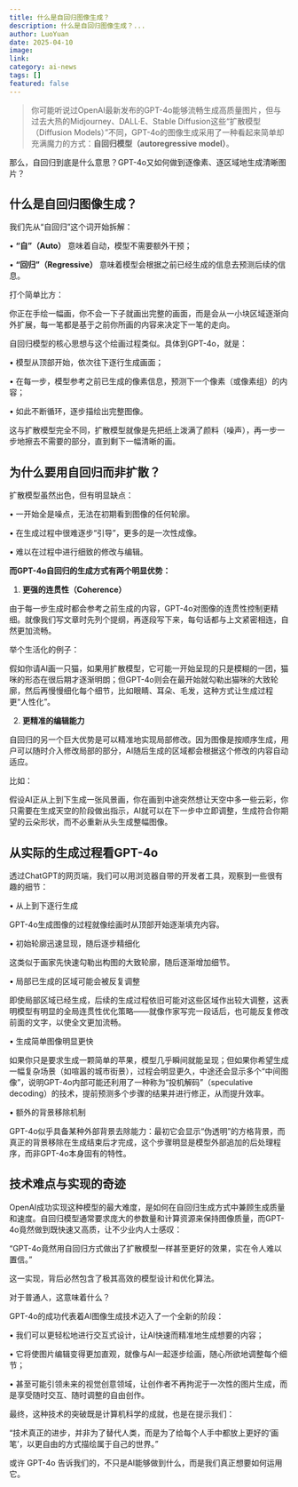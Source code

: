 ```yaml
---
title: 什么是自回归图像生成？
description: 什么是自回归图像生成？...
author: LuoYuan
date: 2025-04-10
image: 
link: 
category: ai-news
tags: []
featured: false
---
```

> 你可能听说过OpenAI最新发布的GPT-4o能够流畅生成高质量图片，但与过去大热的Midjourney、DALL·E、Stable Diffusion这些“扩散模型（Diffusion Models）”不同，GPT-4o的图像生成采用了一种看起来简单却充满魔力的方式：**自回归模型（autoregressive model）**。

那么，自回归到底是什么意思？GPT-4o又如何做到逐像素、逐区域地生成清晰图片？

## 什么是自回归图像生成？

我们先从“自回归”这个词开始拆解：

• **“自”（Auto）** 意味着自动，模型不需要额外干预；

• **“回归”（Regressive）** 意味着模型会根据之前已经生成的信息去预测后续的信息。

打个简单比方：

你正在手绘一幅画，你不会一下子就画出完整的画面，而是会从一小块区域逐渐向外扩展，每一笔都是基于之前你所画的内容来决定下一笔的走向。

自回归模型的核心思想与这个绘画过程类似。具体到GPT-4o，就是：

• 模型从顶部开始，依次往下逐行生成画面；

• 在每一步，模型参考之前已生成的像素信息，预测下一个像素（或像素组）的内容；

• 如此不断循环，逐步描绘出完整图像。

这与扩散模型完全不同，扩散模型就像是先把纸上泼满了颜料（噪声），再一步一步地擦去不需要的部分，直到剩下一幅清晰的画。

## 为什么要用自回归而非扩散？

扩散模型虽然出色，但有明显缺点：

• 一开始全是噪点，无法在初期看到图像的任何轮廓。

• 在生成过程中很难逐步“引导”，更多的是一次性成像。

• 难以在过程中进行细致的修改与编辑。

**而GPT-4o自回归的生成方式有两个明显优势：**

1. **更强的连贯性（Coherence）**

由于每一步生成时都会参考之前生成的内容，GPT-4o对图像的连贯性控制更精细。就像我们写文章时先列个提纲，再逐段写下来，每句话都与上文紧密相连，自然更加流畅。

举个生活化的例子：

假如你请AI画一只猫，如果用扩散模型，它可能一开始呈现的只是模糊的一团，猫咪的形态在很后期才逐渐明朗；但GPT-4o则会在最开始就勾勒出猫咪的大致轮廓，然后再慢慢细化每个细节，比如眼睛、耳朵、毛发，这种方式让生成过程更“人性化”。

2. **更精准的编辑能力**

自回归的另一个巨大优势是可以精准地实现局部修改。因为图像是按顺序生成，用户可以随时介入修改局部的部分，AI随后生成的区域都会根据这个修改的内容自动适应。

比如：

假设AI正从上到下生成一张风景画，你在画到中途突然想让天空中多一些云彩，你只需要在生成天空的阶段做出指示，AI就可以在下一步中立即调整，生成符合你期望的云朵形状，而不必重新从头生成整幅图像。



## 从实际的生成过程看GPT-4o

透过ChatGPT的网页端，我们可以用浏览器自带的开发者工具，观察到一些很有趣的细节：

• 从上到下逐行生成

GPT-4o生成图像的过程就像绘画时从顶部开始逐渐填充内容。

• 初始轮廓迅速显现，随后逐步精细化

这类似于画家先快速勾勒出构图的大致轮廓，随后逐渐增加细节。

• 局部已生成的区域可能会被反复调整

即使局部区域已经生成，后续的生成过程依旧可能对这些区域作出较大调整，这表明模型有明显的全局连贯性优化策略——就像作家写完一段话后，也可能反复修改前面的文字，以使全文更加流畅。

• 生成简单图像明显更快

如果你只是要求生成一颗简单的苹果，模型几乎瞬间就能呈现；但如果你希望生成一幅复杂场景（如喧嚣的城市街景），过程会明显更久，中途还会显示多个“中间图像”，说明GPT-4o内部可能还利用了一种称为“投机解码”（speculative decoding）的技术，提前预测多个步骤的结果并进行修正，从而提升效率。

• 额外的背景移除机制

GPT-4o似乎具备某种外部背景去除能力：最初它会显示“伪透明”的方格背景，而真正的背景移除在生成结束后才完成，这个步骤明显是模型外部追加的后处理程序，而非GPT-4o本身固有的特性。

## 技术难点与实现的奇迹

OpenAI成功实现这种模型的最大难度，是如何在自回归生成方式中兼顾生成质量和速度。自回归模型通常要求庞大的参数量和计算资源来保持图像质量，而GPT-4o竟然做到既快速又高质，让不少业内人士感叹：

“GPT-4o竟然用自回归方式做出了扩散模型一样甚至更好的效果，实在令人难以置信。”

这一实现，背后必然包含了极其高效的模型设计和优化算法。

对于普通人，这意味着什么？

GPT-4o的成功代表着AI图像生成技术迈入了一个全新的阶段：

• 我们可以更轻松地进行交互式设计，让AI快速而精准地生成想要的内容；

• 它将使图片编辑变得更加直观，就像与AI一起逐步绘画，随心所欲地调整每个细节；

• 甚至可能引领未来的视觉创意领域，让创作者不再拘泥于一次性的图片生成，而是享受随时交互、随时调整的自由创作。

最终，这种技术的突破既是计算机科学的成就，也是在提示我们：

“技术真正的进步，并非为了替代人类，而是为了给每个人手中都放上更好的‘画笔’，以更自由的方式描绘属于自己的世界。”

或许 GPT-4o 告诉我们的，不只是AI能够做到什么，而是我们真正想要如何运用它。
